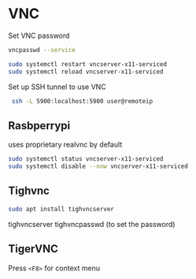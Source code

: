 # VNC 


Set VNC password
```sh
vncpasswd --service
```

```sh
sudo systemctl restart vncserver-x11-serviced
sudo systemctl reload vncserver-x11-serviced
```



Set up SSH tunnel to use VNC

```sh
 ssh -L 5900:localhost:5900 user@remoteip
```

## Rasbperrypi

uses proprietary realvnc by default
```sh
sudo systemctl status vncserver-x11-serviced
sudo systemctl disable --now vncserver-x11-serviced
```

## Tighvnc

```sh
sudo apt install tighvncserver
```

tighvncserver
tighvncpasswd  (to set the password)



## TigerVNC

Press `<F8>` for context menu

